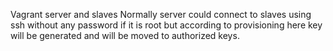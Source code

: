 Vagrant server and slaves
Normally server could connect to slaves using ssh without any password if it is root
but according to provisioning here key will be generated and will be moved to authorized keys.
